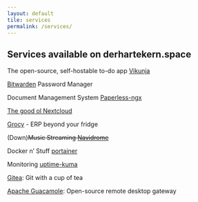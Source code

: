 ```yaml
---
layout: default
tile: services
permalink: /services/
---
```

## Services available on derhartekern.space

The open-source, self-hostable to-do app [Vikunja](https://vikunja.derhartekern.space)  

[Bitwarden](https://bitwarden.derhartekern.space) Password Manager  

Document Management System [Paperless-ngx](https://paperless.derhartekern.space)  

[The good ol Nextcloud](https://nextcloud.derhartekern.space)  

[Grocy](https://grocy.derhartekern.space) - ERP beyond your fridge  

(Down)~~Music Streaming [Navidrome](https://music.derhartekern.space)~~  

Docker n’ Stuff [portainer](https://portainer.derhartekern.space)  

Monitoring [uptime-kuma](https://kuma.derhartekern.space)

[Gitea](https://git.derhartekern.space/): Git with a cup of tea

[Apache Guacamole](https://rdp.derhartekern.space/): Open-source remote desktop gateway
